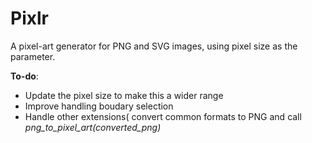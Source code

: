 # Pixlr

A pixel-art generator for PNG and SVG images, using pixel size as the parameter.

**To-do**:
- Update the pixel size to make this a wider range
- Improve handling boudary selection
- Handle other extensions( convert common formats to PNG and call *png_to_pixel_art(converted_png)*
